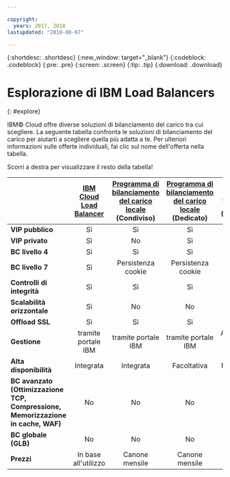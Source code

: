 ```yaml
---

copyright:
  years: 2017, 2018
lastupdated: "2018-08-07"

---
```


{:shortdesc: .shortdesc}
{:new_window: target="_blank"}
{:codeblock: .codeblock}
{:pre: .pre}
{:screen: .screen}
{:tip: .tip}
{:download: .download}

# Esplorazione di IBM Load Balancers
{: #explore}

IBM© Cloud offre diverse soluzioni di bilanciamento del carico tra cui scegliere. La seguente tabella confronta le soluzioni di bilanciamento del carico per aiutarti a scegliere quella più adatta a te. Per ulteriori informazioni sulle offerte individuali, fai clic sul nome dell'offerta nella tabella. 

Scorri a destra per visualizzare il resto della tabella!


|        | [IBM Cloud Load Balancer](/docs/infrastructure/loadbalancer-service?topic=loadbalancer-service-getting-started-with-ibm-cloud-load-balancer)| [Programma di bilanciamento del carico locale](/docs/infrastructure/local-load-balancer?topic=local-load-balancer-getting-started-with-local-load-balancer#getting-started-with-local-load-balancer) (Condiviso)| [Programma di bilanciamento del carico locale](/docs/infrastructure/local-load-balancer?topic=local-load-balancer-getting-started-with-local-load-balancer#getting-started-with-local-load-balancer) (Dedicato)| [Citrix NetScaler](/docs/infrastructure/citrix-netscaler-vpx?topic=citrix-netscaler-vpx-getting-started-with-citrix-netscaler-vpx-software-appliance#getting-started-with-citrix-netscaler-vpx-software-appliance) VPX/MPX (Standard)| [Citrix NetScaler](/docs/infrastructure/citrix-netscaler-vpx?topic=citrix-netscaler-vpx-getting-started-with-citrix-netscaler-vpx-software-appliance#getting-started-with-citrix-netscaler-vpx-software-appliance) VPX/MPX (Platinum) |
|------- | :------: | :------: | :------: | :------: | :------: |
|**VIP pubblico**|Sì|Sì|Sì|Sì|Sì |
|**VIP privato**|Sì|No|Sì|Sì|Sì |
|**BC livello 4**|Sì|Sì|Sì|Sì|Sì |
|**BC livello 7**|Sì|Persistenza cookie|Persistenza cookie|Sì|Sì |
|**Controlli di integrità**|Sì|Sì|Sì|Sì|Sì |
|**Scalabilità orizzontale**|Sì|No|No|No|No |
|**Offload SSL**|Sì|Sì|Sì|Sì|Sì |
|**Gestione**|tramite portale IBM|tramite portale IBM|tramite portale IBM|Autogestito (GUI fornitore)|Autogestito (GUI fornitore) |
|**Alta disponibilità**|Integrata|Integrata|Facoltativa|Facoltativa|Facoltativa |
|**BC avanzato (Ottimizzazione TCP, Compressione, Memorizzazione in cache, WAF)**|No|No|No|Limitato|Sì |
|**BC globale (GLB)**|No|No|No|No|Sì |
|**Prezzi**|In base all'utilizzo|Canone mensile|Canone mensile|Canone mensile|Canone mensile |
